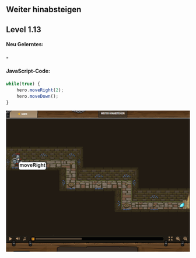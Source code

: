 ## **Weiter hinabsteigen**
## Level 1.13

#### Neu Gelerntes:
<b>-</b>

[comment]: <> (Was wurde gelernt und wie funktioniert die Technik?)

#### JavaScript-Code:
```js
while(true) {
    hero.moveRight(2);
    hero.moveDown();
}
```
![image](lvl1_13.png)
